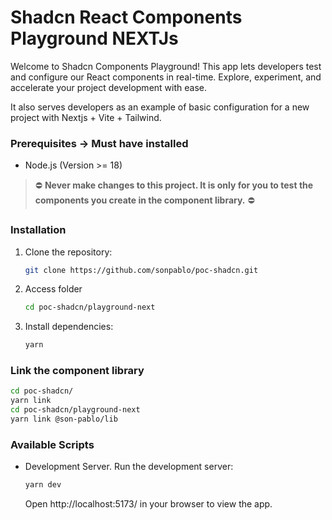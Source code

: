 # Shadcn React Components Playground NEXTJs

Welcome to Shadcn Components Playground! This app lets developers test and configure our React components in real-time. Explore, experiment, and accelerate your project development with ease.

It also serves developers as an example of basic configuration for a new project with Nextjs + Vite + Tailwind.

### Prerequisites -> Must have installed

- Node.js (Version >= 18)

> ⛔️
> **Never make changes to this project. It is only for you to test the components you create in the component library.** ⛔️
### Installation

1. Clone the repository:

   ```bash
   git clone https://github.com/sonpablo/poc-shadcn.git

   ```

2. Access folder

   ```bash
   cd poc-shadcn/playground-next

   ```

3. Install dependencies:
   ```bash
   yarn
   ```

### Link the component library

```bash
cd poc-shadcn/
yarn link
cd poc-shadcn/playground-next
yarn link @son-pablo/lib
```

### Available Scripts

- Development Server. Run the development server:
  ```bash
  yarn dev
  ```
  Open http://localhost:5173/ in your browser to view the app.
